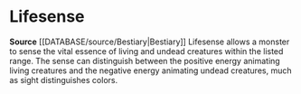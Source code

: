 ﻿---
id: '21'
name: Lifesense
rarity: Common
source: '[[DATABASE/source/Bestiary|Bestiary]]'
type: Creature Ability

---
# Lifesense

**Source** [[DATABASE/source/Bestiary|Bestiary]]
Lifesense allows a monster to sense the vital essence of living and undead creatures within the listed range. The sense can distinguish between the positive energy animating living creatures and the negative energy animating undead creatures, much as sight distinguishes colors.